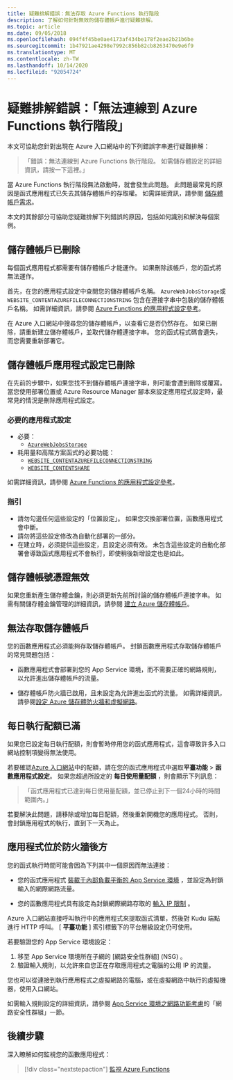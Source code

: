 ```yaml
---
title: 疑難排解錯誤：無法存取 Azure Functions 執行階段
description: 了解如何針對無效的儲存體帳戶進行疑難排解。
ms.topic: article
ms.date: 09/05/2018
ms.openlocfilehash: 094f4f45be0ae4173af434be178f2eae2b21b6be
ms.sourcegitcommit: 1b47921ae4298e7992c856b82cb8263470e9e6f9
ms.translationtype: MT
ms.contentlocale: zh-TW
ms.lasthandoff: 10/14/2020
ms.locfileid: "92054724"
---
```

# <a name="troubleshoot-error-azure-functions-runtime-is-unreachable"></a>疑難排解錯誤：「無法連線到 Azure Functions 執行階段」

本文可協助您針對出現在 Azure 入口網站中的下列錯誤字串進行疑難排解：

> 「錯誤：無法連線到 Azure Functions 執行階段。 如需儲存體設定的詳細資訊，請按一下這裡。」

當 Azure Functions 執行階段無法啟動時，就會發生此問題。 此問題最常見的原因是函式應用程式已失去其儲存體帳戶的存取權。 如需詳細資訊，請參閱 [儲存體帳戶需求](./functions-create-function-app-portal.md#storage-account-requirements)。

本文的其餘部分可協助您疑難排解下列錯誤的原因，包括如何識別和解決每個案例。

## <a name="storage-account-was-deleted"></a>儲存體帳戶已刪除

每個函式應用程式都需要有儲存體帳戶才能運作。 如果刪除該帳戶，您的函式將無法運作。

首先，在您的應用程式設定中查閱您的儲存體帳戶名稱。 `AzureWebJobsStorage`或 `WEBSITE_CONTENTAZUREFILECONNECTIONSTRING` 包含在連接字串中包裝的儲存體帳戶名稱。 如需詳細資訊，請參閱 [Azure Functions 的應用程式設定參考](./functions-app-settings.md#azurewebjobsstorage)。

在 Azure 入口網站中搜尋您的儲存體帳戶，以查看它是否仍然存在。 如果已刪除，請重新建立儲存體帳戶，並取代儲存體連接字串。 您的函式程式碼會遺失，而您需要重新部署它。

## <a name="storage-account-application-settings-were-deleted"></a>儲存體帳戶應用程式設定已刪除

在先前的步驟中，如果您找不到儲存體帳戶連接字串，則可能會遭到刪除或覆寫。 當您使用部署位置或 Azure Resource Manager 腳本來設定應用程式設定時，最常見的情況是刪除應用程式設定。

### <a name="required-application-settings"></a>必要的應用程式設定

* 必要：
    * [`AzureWebJobsStorage`](./functions-app-settings.md#azurewebjobsstorage)
* 耗用量和高階方案函式的必要功能：
    * [`WEBSITE_CONTENTAZUREFILECONNECTIONSTRING`](./functions-app-settings.md)
    * [`WEBSITE_CONTENTSHARE`](./functions-app-settings.md)

如需詳細資訊，請參閱 [Azure Functions 的應用程式設定參考](./functions-app-settings.md)。

### <a name="guidance"></a>指引

* 請勿勾選任何這些設定的「位置設定」。 如果您交換部署位置，函數應用程式會中斷。
* 請勿將這些設定修改為自動化部署的一部分。
* 在建立時，必須提供這些設定，且設定必須有效。 未包含這些設定的自動化部署會導致函式應用程式不會執行，即使稍後新增設定也是如此。

## <a name="storage-account-credentials-are-invalid"></a>儲存體帳號憑證無效

如果您重新產生儲存體金鑰，則必須更新先前所討論的儲存體帳戶連接字串。 如需有關儲存體金鑰管理的詳細資訊，請參閱 [建立 Azure 儲存體帳戶](../storage/common/storage-account-create.md)。

## <a name="storage-account-is-inaccessible"></a>無法存取儲存體帳戶

您的函數應用程式必須能夠存取儲存體帳戶。 封鎖函數應用程式存取儲存體帳戶的常見問題包括：

* 函數應用程式會部署到您的 App Service 環境，而不需要正確的網路規則，以允許進出儲存體帳戶的流量。

* 儲存體帳戶防火牆已啟用，且未設定為允許進出函式的流量。 如需詳細資訊，請參閱[設定 Azure 儲存體防火牆和虛擬網路](../storage/common/storage-network-security.md?toc=%2fazure%2fstorage%2ffiles%2ftoc.json)。

## <a name="daily-execution-quota-is-full"></a>每日執行配額已滿

如果您已設定每日執行配額，則會暫時停用您的函式應用程式，這會導致許多入口網站控制項變得無法使用。 

若要確認[Azure 入口網站](https://portal.azure.com)中的配額，請在您的函式應用程式中選取**平臺功能**  >  **函數應用程式設定**。 如果您超過所設定的 **每日使用量配額** ，則會顯示下列訊息：

  > 「函式應用程式已達到每日使用量配額，並已停止到下一個24小時的時間範圍內。」

若要解決此問題，請移除或增加每日配額，然後重新開機您的應用程式。 否則，會封鎖應用程式的執行，直到下一天為止。

## <a name="app-is-behind-a-firewall"></a>應用程式位於防火牆後方

您的函式執行時間可能會因為下列其中一個原因而無法連接：

* 您的函式應用程式 [裝載于內部負載平衡的 App Service 環境](../app-service/environment/create-ilb-ase.md) ，並設定為封鎖輸入的網際網路流量。

* 您的函數應用程式具有設定為封鎖網際網路存取的 [輸入 IP 限制](functions-networking-options.md#inbound-ip-restrictions) 。 

Azure 入口網站直接呼叫執行中的應用程式來提取函式清單，然後對 Kudu 端點進行 HTTP 呼叫。 [ **平臺功能** ] 索引標籤下的平台層級設定仍可使用。

若要驗證您的 App Service 環境設定：
1. 移至 App Service 環境所在子網的 [網路安全性群組] (NSG) 。
1. 驗證輸入規則，以允許來自您正在存取應用程式之電腦的公用 IP 的流量。 
   
您也可以從連接到執行應用程式之虛擬網路的電腦，或在虛擬網路中執行的虛擬機器，使用入口網站。 

如需輸入規則設定的詳細資訊，請參閱 [App Service 環境之網路功能考慮](../app-service/environment/network-info.md#network-security-groups)的「網路安全性群組」一節。

## <a name="next-steps"></a>後續步驟

深入瞭解如何監視您的函數應用程式：

> [!div class="nextstepaction"]
> [監視 Azure Functions](functions-monitoring.md)
